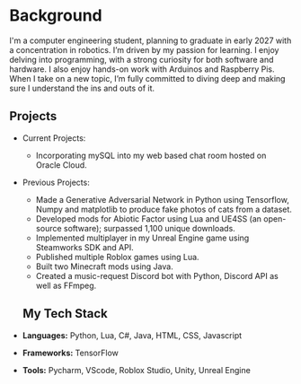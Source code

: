 

<!--
**MonMog/MonMog** is a ✨ _special_ ✨ repository because its `README.md` (this file) appears on your GitHub profile.
-->

# Background

I'm a computer engineering student, planning to graduate in early 2027 with a concentration in robotics. I’m driven by my passion for learning. I enjoy delving into programming, with a strong curiosity for both software and hardware. I also enjoy hands-on work with Arduinos and Raspberry Pis. When I take on a new topic, I’m fully committed to diving deep and making sure I understand the ins and outs of it.

## Projects
- Current Projects:
  -  Incorporating mySQL into my web based chat room hosted on Oracle Cloud.

- Previous Projects:
  -   Made a Generative Adversarial Network in Python using Tensorflow, Numpy and matplotlib to produce fake photos of cats from a dataset.
  -   Developed mods for Abiotic Factor using Lua and UE4SS (an open-source software); surpassed 1,100 unique downloads.
  -   Implemented multiplayer in my Unreal Engine game using Steamworks SDK and API.
  -   Published multiple Roblox games using Lua.
  -   Built two Minecraft mods using Java.
  -   Created a music-request Discord bot with Python, Discord API as well as FFmpeg.


  ## My Tech Stack

- **Languages:** Python, Lua, C#, Java, HTML, CSS, Javascript
- **Frameworks:** TensorFlow
- **Tools:** Pycharm, VScode, Roblox Studio, Unity, Unreal Engine

